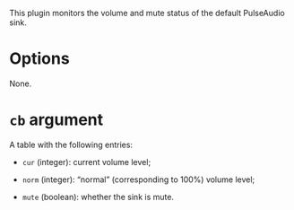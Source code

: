 This plugin monitors the volume and mute status of the default PulseAudio sink.

Options
===

None.

`cb` argument
===

A table with the following entries:

  * `cur` (integer): current volume level;

  * `norm` (integer): “normal” (corresponding to 100%) volume level;

  * `mute` (boolean): whether the sink is mute.

